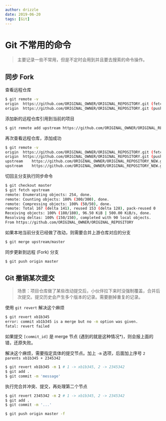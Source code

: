 ```yaml
---
author: drizzle
date: 2019-06-20
tags: [Git]
---
```


# Git 不常用的命令

> 主要记录一些不常用，但是不定时会用到并且要去搜索的命令操作。

## 同步 Fork

查看远程仓库

```bash
$ git remote -v
origin	https://github.com/ORIGINAL_OWNER/ORIGINAL_REPOSITORY.git (fetch)
origin	https://github.com/ORIGINAL_OWNER/ORIGINAL_REPOSITORY.git (push)
```

添加新的远程仓库引用到当前的项目

```bash
$ git remote add upstream https://github.com/ORIGINAL_OWNER/ORIGINAL_REPOSITORY
```

再次查看远程仓库，添加成功

```bash
$ git remote -v
origin	https://github.com/ORIGINAL_OWNER/ORIGINAL_REPOSITORY.git (fetch)
origin	https://github.com/ORIGINAL_OWNER/ORIGINAL_REPOSITORY.git (push)
upstream	https://github.com/ORIGINAL_OWNER/ORIGINAL_REPOSITORY_NEW.git (fetch)
upstream	https://github.com/ORIGINAL_OWNER/ORIGINAL_REPOSITORY_NEW.git (push)
```

切回主分支执行同步命令

```bash
$ git checkout master
$ git fetch upstream
remote: Enumerating objects: 254, done.
remote: Counting objects: 100% (300/300), done.
remote: Compressing objects: 100% (50/50), done.
remote: Total 167 (delta 141), reused 153 (delta 128), pack-reused 0
Receiving objects: 100% (180/180), 96.50 KiB | 500.00 KiB/s, done.
Resolving deltas: 100% (150/150), completed with 90 local objects.
From https://github.com/ORIGINAL_OWNER/ORIGINAL_REPOSITORY
```

如果本地当前分支已经做了改动，则需要合并上游仓库对应的分支

```bash
$ git merge upstream/master
```

同步更新到远程 (Fork) 分支

```bash
$ git push origin master
```

## Git 撤销某次提交

> 场景：项目仓库做了某些改动提交后，小伙伴拉下来时没强制覆盖，合并后次提交。提交历史会产生多个版本的记录。需要删掉重复的记录。

使用 `git revert` 解决这个麻烦

```bash
$ git revert xb1b345
error: commit xb1b345 is a merge but no -m option was given.
fatal: revert failed
```

如果提交 `[commit_id]` 是 merge 节点 (遇到的就是这种情况*)，则会报上面的错，还原失败。

解决这个麻烦，需要指定具体的提交节点。加上 `-m` 选项，后面加上序号 `2 parents xb1b345 + 2345342`

```bash
$ git revert xb1b345 -m 1 # 1 -> xb1b345, 2 -> 2345342
$ git add .
$ git commit -m 'message'
```

执行完合并冲突、提交，再处理第二个节点

```bash
$ git revert 2345342 -m 2 # 1 -> xb1b345, 2 -> 2345342
$ git add .
$ git commit -m '...'

$ git push origin master -f
```